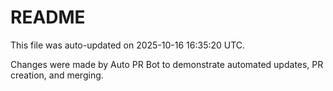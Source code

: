 # README

This file was auto-updated on 2025-10-16 16:35:20 UTC.

Changes were made by Auto PR Bot to demonstrate automated updates, PR creation, and merging.
